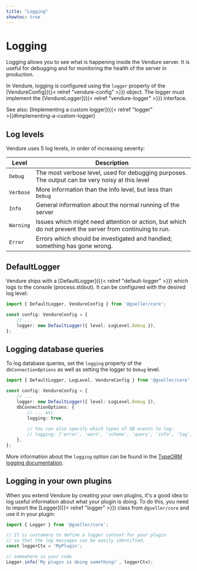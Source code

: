 ```yaml
---
title: "Logging"
showtoc: true
---
```


# Logging

Logging allows you to see what is happening inside the Vendure server. It is useful for debugging and for monitoring the health of the server in production.

In Vendure, logging is configured using the `logger` property of the [VendureConfig]({{< relref "vendure-config" >}}) object. The logger must implement the [VendureLogger]({{< relref "vendure-logger" >}}) interface.

See also: [Implementing a custom logger]({{< relref "logger" >}}#implementing-a-custom-logger)

## Log levels

Vendure uses 5 log levels, in order of increasing severity:

| Level     | Description                                                                                              |
|-----------|----------------------------------------------------------------------------------------------------------|
| `Debug`   | The most verbose level, used for debugging purposes. The output can be very noisy at this level          |
| `Verbose` | More information than the Info level, but less than `Debug`                                              |
| `Info`    | General information about the normal running of the server                                               |
| `Warning` | Issues which might need attention or action, but which do not prevent the server from continuing to run. |
| `Error`   | Errors which should be investigated and handled; something has gone wrong.                               |


## DefaultLogger

Vendure ships with a [DefaultLogger]({{< relref "default-logger" >}}) which logs to the console (process.stdout). It can be configured with the desired log level:

```TypeScript
import { DefaultLogger, VendureConfig } from '@gseller/core';

const config: VendureConfig = {
    // ...
    logger: new DefaultLogger({ level: LogLevel.Debug }),
};
```

## Logging database queries

To log database queries, set the `logging` property of the `dbConnectionOptions` as well as setting the logger to `Debug` level.

```TypeScript
import { DefaultLogger, LogLevel, VendureConfig } from '@gseller/core';

const config: VendureConfig = {
    // ...
    logger: new DefaultLogger({ level: LogLevel.Debug }),
    dbConnectionOptions: {
        // ... etc
        logging: true,
        
        // You can also specify which types of DB events to log:
        // logging: ['error', 'warn', 'schema', 'query', 'info', 'log'],
    },
};
```

More information about the `logging` option can be found in the [TypeORM logging documentation](https://typeorm.io/logging).

## Logging in your own plugins

When you extend Vendure by creating your own plugins, it's a good idea to log useful information about what your plugin is doing. To do this, you need to import the [Logger]({{< relref "logger" >}}) class from `@gseller/core` and use it in your plugin:

```TypeScript
import { Logger } from '@gseller/core';

// It is customary to define a logger context for your plugin
// so that the log messages can be easily identified.
const loggerCtx = 'MyPlugin';

// somewhere in your code
Logger.info(`My plugin is doing something!`, loggerCtx);
```
